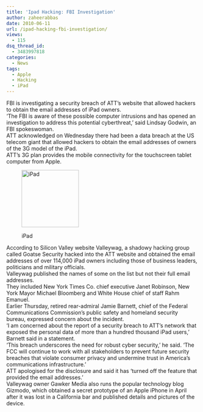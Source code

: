 ```yaml
---
title: 'Ipad Hacking: FBI Investigation'
author: zaheerabbas
date: 2010-06-11
url: /ipad-hacking-fbi-investigation/
views:
  - 115
dsq_thread_id:
  - 3483997818
categories:
  - News
tags:
  - Apple
  - Hacking
  - iPad
---
```

FBI is investigating a security breach of ATT&#8217;s website that allowed hackers to obtain the email addresses of iPad owners.  
&#8216;The FBI is aware of these possible computer intrusions and has opened an investigation to address this potential cyberthreat,&#8217; said Lindsay Godwin, an FBI spokeswoman.  
ATT acknowledged on Wednesday there had been a data breach at the US telecom giant that allowed hackers to obtain the email addresses of owners of the 3G model of the iPad.  
ATT&#8217;s 3G plan provides the mobile connectivity for the touchscreen tablet computer from Apple.<figure id="attachment_26597" style="width: 150px;" class="wp-caption aligncenter">

[<img class="size-thumbnail wp-image-26597" title="ipad" src="http://cdn.devilsworkshop.org/files/2010/06/ipad-150x150.jpg" alt="iPad" width="150" height="150" />][1]<figcaption class="wp-caption-text">iPad</figcaption></figure> 

According to Silicon Valley website Valleywag, a shadowy hacking group called Goatse Security hacked into the ATT website and obtained the email addresses of over 114,000 iPad owners including those of business leaders, politicians and military officials.  
Valleywag published the names of some on the list but not their full email addresses.  
They included New York Times Co. chief executive Janet Robinson, New York Mayor Michael Bloomberg and White House chief of staff Rahm Emanuel.  
Earlier Thursday, retired rear-admiral Jamie Barnett, chief of the Federal Communications Commission&#8217;s public safety and homeland security bureau, expressed concern about the incident.  
&#8216;I am concerned about the report of a security breach to ATT&#8217;s network that exposed the personal data of more than a hundred thousand iPad users,&#8217; Barnett said in a statement.  
&#8216;This breach underscores the need for robust cyber security,&#8217; he said. &#8216;The FCC will continue to work with all stakeholders to prevent future security breaches that violate consumer privacy and undermine trust in America&#8217;s communications infrastructure.&#8217;  
ATT apologised for the disclosure and said it has &#8216;turned off the feature that provided the email addresses.&#8217;  
Valleywag owner Gawker Media also runs the popular technology blog Gizmodo, which obtained a secret prototype of an Apple iPhone in April after it was lost in a California bar and published details and pictures of the device.

 [1]: http://cdn.devilsworkshop.org/files/2010/06/ipad.jpg
